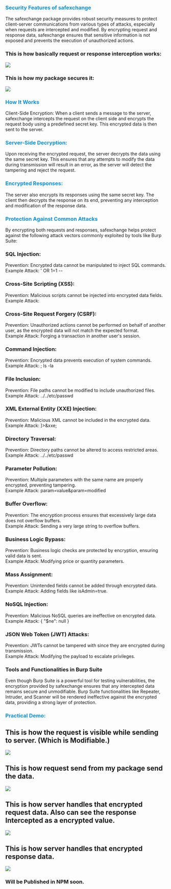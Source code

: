 ### <span style='color:#0891e9;'>Security Features of safexchange</span>
The safexchange package provides robust security measures to protect client-server communications from various types of attacks, especially when requests are intercepted and modified. By encrypting request and response data, safexchange ensures that sensitive information is not exposed and prevents the execution of unauthorized actions.

### This is how basically request or response interception works:
<img src='./demo/Screenshot 2024-08-22 212448.png' />

### This is how my package secures it:
<img src='./demo/Screenshot 2024-08-22 212256.png' />

### <span style='color:#0891e9;'>How It Works</span>
Client-Side Encryption:
When a client sends a message to the server, safexchange intercepts the request on the client side and encrypts the request body using a predefined secret key. This encrypted data is then sent to the server.

### <span style='color:#0891e9;'>Server-Side Decryption:</span>
Upon receiving the encrypted request, the server decrypts the data using the same secret key. This ensures that any attempts to modify the data during transmission will result in an error, as the server will detect the tampering and reject the request.

### <span style='color:#0891e9;'>Encrypted Responses:</span>
The server also encrypts its responses using the same secret key. The client then decrypts the response on its end, preventing any interception and modification of the response data.

### <span style='color:#0891e9;'>Protection Against Common Attacks</span>
By encrypting both requests and responses, safexchange helps protect against the following attack vectors commonly exploited by tools like Burp Suite:


### <h3>SQL Injection:</h3>
Prevention: Encrypted data cannot be manipulated to inject SQL commands.<br />
Example Attack: ' OR 1=1 --

### <h3>Cross-Site Scripting (XSS):</h3>
Prevention: Malicious scripts cannot be injected into encrypted data fields.<br />
Example Attack: <script>alert('XSS')</script>

### <h3>Cross-Site Request Forgery (CSRF):</h3>
Prevention: Unauthorized actions cannot be performed on behalf of another user, as the encrypted data will not match the expected format.<br />
Example Attack: Forging a transaction in another user's session.

### <h3>Command Injection:</h3>
Prevention: Encrypted data prevents execution of system commands.<br />
Example Attack: ; ls -la

### <h3>File Inclusion:</h3>
Prevention: File paths cannot be modified to include unauthorized files.<br />
Example Attack: ../../etc/passwd

### <h3>XML External Entity (XXE) Injection:</h3>
Prevention: Malicious XML cannot be included in the encrypted data.<br />
Example Attack: <!DOCTYPE foo [ <!ENTITY xxe SYSTEM "file:///etc/passwd"> ]><foo>&xxe;</foo>

### <h3>Directory Traversal:</h3>
Prevention: Directory paths cannot be altered to access restricted areas.<br />
Example Attack: ../../etc/passwd

### <h3>Parameter Pollution:</h3>
Prevention: Multiple parameters with the same name are properly encrypted, preventing tampering.<br />
Example Attack: param=value&param=modified

### <h3>Buffer Overflow:</h3>
Prevention: The encryption process ensures that excessively large data does not overflow buffers.<br />
Example Attack: Sending a very large string to overflow buffers.

### <h3>Business Logic Bypass:</h3>
Prevention: Business logic checks are protected by encryption, ensuring valid data is sent.<br />
Example Attack: Modifying price or quantity parameters.

### <h3>Mass Assignment:</h3>
Prevention: Unintended fields cannot be added through encrypted data.<br />
Example Attack: Adding fields like isAdmin=true.

### <h3>NoSQL Injection:</h3>
Prevention: Malicious NoSQL queries are ineffective on encrypted data.<br />
Example Attack: { "$ne": null }

### <h3>JSON Web Token (JWT) Attacks:</h3>
Prevention: JWTs cannot be tampered with since they are encrypted during transmission.<br />
Example Attack: Modifying the payload to escalate privileges.

### Tools and Functionalities in Burp Suite
Even though Burp Suite is a powerful tool for testing vulnerabilities, the encryption provided by safexchange ensures that any intercepted data remains secure and unmodifiable. Burp Suite functionalities like Repeater, Intruder, and Scanner will be rendered ineffective against the encrypted data, providing a strong layer of protection.

### <span style='color:#0891e9;'>Practical Demo: </span>

<h2>This is how the request is visible while sending to server. (Which is Modifiable.)</h2>
<img src='./demo/Screenshot (266).png' />

<h2>This is how request send from my package send the data.</h2>
<img src='./demo/Screenshot (269).png' />

<h2>This is how server handles that encrypted request data. Also can see the response Intercepted as a encrypted value.</h2>
<img src='./demo/Screenshot (270).png' />

<h2>This is how server handles that encrypted response data.</h2>
<img src='./demo/Screenshot (272).png' />

### Will be Published in NPM soon.